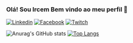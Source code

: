 ### Olá! Sou Ircem Bem vindo ao meu perfil 🦊
[![Linkedin](https://img.shields.io/badge/LinkedIn-0077B5?style=for-the-badge&logo=linkedin&logoColor=white)](https://www.linkedin.com/in/leonardo-tonioti-211b24210/)
[![Facebook](https://img.shields.io/badge/Facebook-1877F2?style=for-the-badge&logo=facebook&logoColor=white)](https://www.facebook.com/leonardo.tonioti)
[![Twitch](https://img.shields.io/badge/Twitch-9146FF?style=for-the-badge&logo=twitch&logoColor=white)](https://www.twitch.tv/ircem)






![Anurag's GitHub stats](https://github-readme-stats.vercel.app/api?username=Ircem&show_icons=true&theme=radical)
[![Top Langs](https://github-readme-stats.vercel.app/api/top-langs/?username=Ircem&layout=compact)](https://github.com/anuraghazra/github-readme-stats)
